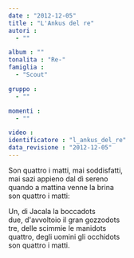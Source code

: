 ```yaml
---
date : "2012-12-05"
title : "L'Ankus del re"
autori : 
  - ""

album : ""
tonalita : "Re-"
famiglia : 
  - "Scout"

gruppo : 
  - ""

momenti : 
  - ""

video : 
identificatore : "l_ankus_del_re"
data_revisione : "2012-12-05"
---
```

  
  
Son quattro i matti, mai soddisfatti,  
mai sazi appieno dal dì sereno  
quando a mattina venne la brina  
son quattro i matti:  
  
  
  
Un, di Jacala la boccadots  
due, d'avvoltoio il gran gozzodots  
tre, delle scimmie le manidots  
quattro, degli uomini gli occhidots  
son quattro i matti.  
  
